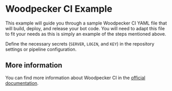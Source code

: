 
# Woodpecker CI Example

This example will guide you through a sample Woodpecker CI YAML file that will build, deploy, and release your bot code.
You will need to adapt this file to fit your needs as this is simply an example of the steps mentioned above.

Define the necessary secrets (`SERVER`, `LOGIN`, and `KEY`) in the repository settings or pipeline configuration.

## More information

You can find more information about Woodpecker CI in the [official documentation](https://woodpecker-ci.org/docs/intro).
